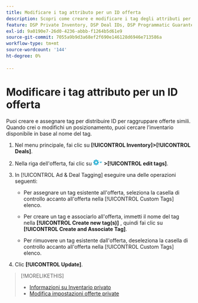 ```yaml
---
title: Modificare i tag attributo per un ID offerta
description: Scopri come creare e modificare i tag degli attributi per un ID offerta.
feature: DSP Private Inventory, DSP Deal IDs, DSP Programmatic Guaranteed Deals
exl-id: 9a0190e7-26d0-4236-abbb-f1264b5d61e9
source-git-commit: 7055a9b9d3a68ef2f690e146128d6946e713586a
workflow-type: tm+mt
source-wordcount: '144'
ht-degree: 0%

---
```


# Modificare i tag attributo per un ID offerta

Puoi creare e assegnare tag per distribuire ID per raggruppare offerte simili. Quando crei o modifichi un posizionamento, puoi cercare l’inventario disponibile in base al nome del tag.

1. Nel menu principale, fai clic su **[!UICONTROL Inventory]>[!UICONTROL Deals]**.

1. Nella riga dell&#39;offerta, fai clic su ![Menu Opzioni](/help/dsp/assets/options-menu.png) **>[!UICONTROL edit tags]**.

1. In [!UICONTROL Ad & Deal Tagging] eseguire una delle operazioni seguenti:

   * Per assegnare un tag esistente all&#39;offerta, seleziona la casella di controllo accanto all&#39;offerta nella [!UICONTROL Custom Tags] elenco.

   * Per creare un tag e associarlo all&#39;offerta, immetti il nome del tag nella **[!UICONTROL Create new tag(s)]** , quindi fai clic su **[!UICONTROL Create and Associate Tag]**.

   * Per rimuovere un tag esistente dall&#39;offerta, deseleziona la casella di controllo accanto all&#39;offerta nella [!UICONTROL Custom Tags] elenco.

1. Clic **[!UICONTROL Update]**.

>[!MORELIKETHIS]
>
>* [Informazioni su Inventario privato](private-inventory-about.md)
>* [Modifica impostazioni offerte private](/help/dsp/inventory/deal-id-edit.md)

